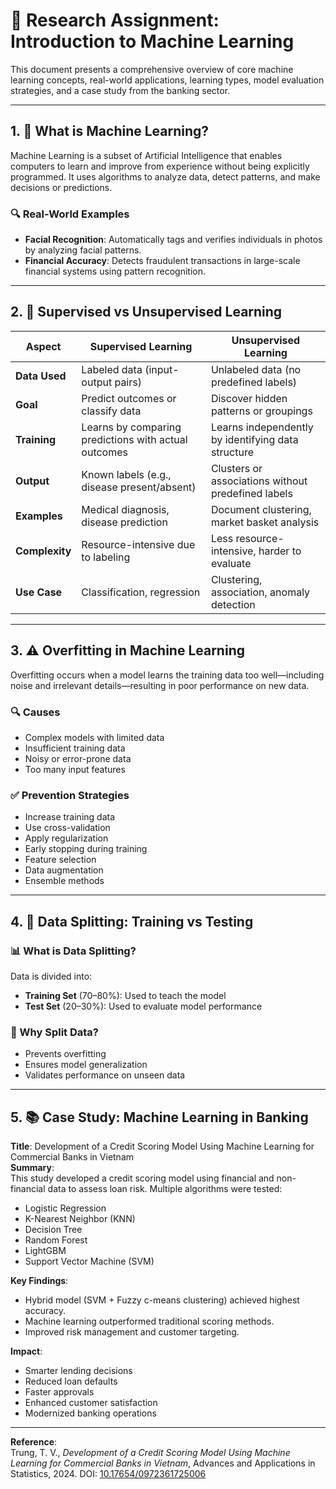# 🧠 Research Assignment: Introduction to Machine Learning

This document presents a comprehensive overview of core machine learning concepts, real-world applications, learning types, model evaluation strategies, and a case study from the banking sector.

---

## 1. 📌 What is Machine Learning?

Machine Learning is a subset of Artificial Intelligence that enables computers to learn and improve from experience without being explicitly programmed. It uses algorithms to analyze data, detect patterns, and make decisions or predictions.

### 🔍 Real-World Examples

- **Facial Recognition**: Automatically tags and verifies individuals in photos by analyzing facial patterns.
- **Financial Accuracy**: Detects fraudulent transactions in large-scale financial systems using pattern recognition.

---

## 2. 🔄 Supervised vs Unsupervised Learning

| Aspect        | Supervised Learning                                  | Unsupervised Learning                                 |
|---------------|------------------------------------------------------|-------------------------------------------------------|
| **Data Used** | Labeled data (input-output pairs)                    | Unlabeled data (no predefined labels)                 |
| **Goal**      | Predict outcomes or classify data                    | Discover hidden patterns or groupings                 |
| **Training**  | Learns by comparing predictions with actual outcomes | Learns independently by identifying data structure    |
| **Output**    | Known labels (e.g., disease present/absent)          | Clusters or associations without predefined labels    |
| **Examples**  | Medical diagnosis, disease prediction                | Document clustering, market basket analysis           |
| **Complexity**| Resource-intensive due to labeling                   | Less resource-intensive, harder to evaluate           |
| **Use Case**  | Classification, regression                           | Clustering, association, anomaly detection            |

---

## 3. ⚠️ Overfitting in Machine Learning

Overfitting occurs when a model learns the training data too well—including noise and irrelevant details—resulting in poor performance on new data.

### 🔍 Causes

- Complex models with limited data
- Insufficient training data
- Noisy or error-prone data
- Too many input features

### ✅ Prevention Strategies

- Increase training data
- Use cross-validation
- Apply regularization
- Early stopping during training
- Feature selection
- Data augmentation
- Ensemble methods

---

## 4. 🔀 Data Splitting: Training vs Testing

### 📊 What is Data Splitting?

Data is divided into:

- **Training Set** (70–80%): Used to teach the model
- **Test Set** (20–30%): Used to evaluate model performance

### 🎯 Why Split Data?

- Prevents overfitting
- Ensures model generalization
- Validates performance on unseen data

---

## 5. 📚 Case Study: Machine Learning in Banking

**Title**: Development of a Credit Scoring Model Using Machine Learning for Commercial Banks in Vietnam  
**Summary**:  
This study developed a credit scoring model using financial and non-financial data to assess loan risk. Multiple algorithms were tested:

- Logistic Regression  
- K-Nearest Neighbor (KNN)  
- Decision Tree  
- Random Forest  
- LightGBM  
- Support Vector Machine (SVM)  

**Key Findings**:

- Hybrid model (SVM + Fuzzy c-means clustering) achieved highest accuracy.
- Machine learning outperformed traditional scoring methods.
- Improved risk management and customer targeting.

**Impact**:

- Smarter lending decisions  
- Reduced loan defaults  
- Faster approvals  
- Enhanced customer satisfaction  
- Modernized banking operations  

---

**Reference**:  
Trung, T. V., *Development of a Credit Scoring Model Using Machine Learning for Commercial Banks in Vietnam*, Advances and Applications in Statistics, 2024. DOI: [10.17654/0972361725006](https://doi.org/10.17654/0972361725006)
